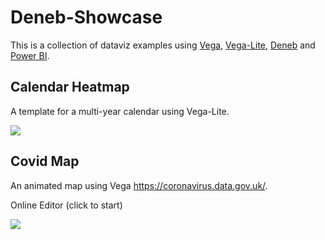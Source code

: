 # Deneb-Showcase

This is a collection of dataviz examples using [Vega](https://vega.github.io/vega/), [Vega-Lite](https://vega.github.io/vega-lite/), [Deneb](https://deneb-viz.github.io/) and [Power BI](https://powerbi.microsoft.com/en-us/). 

## Calendar Heatmap

A template for a multi-year calendar using Vega-Lite.

![](https://github.com/PBI-David/Deneb-Showcase/blob/main/Calendar%20Heatmap/thumbnail.jpg)

## Covid Map

An animated map using Vega https://coronavirus.data.gov.uk/.

Online Editor (click to start)

![](https://github.com/PBI-David/Deneb-Showcase/blob/main/Covid%20Topojson/Thumbnail.jpg)
